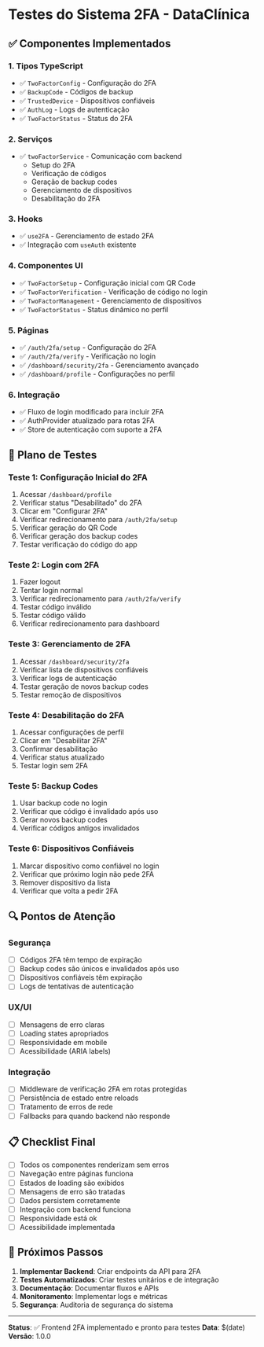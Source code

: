 # Testes do Sistema 2FA - DataClínica

## ✅ Componentes Implementados

### 1. Tipos TypeScript
- ✅ `TwoFactorConfig` - Configuração do 2FA
- ✅ `BackupCode` - Códigos de backup
- ✅ `TrustedDevice` - Dispositivos confiáveis
- ✅ `AuthLog` - Logs de autenticação
- ✅ `TwoFactorStatus` - Status do 2FA

### 2. Serviços
- ✅ `twoFactorService` - Comunicação com backend
  - Setup do 2FA
  - Verificação de códigos
  - Geração de backup codes
  - Gerenciamento de dispositivos
  - Desabilitação do 2FA

### 3. Hooks
- ✅ `use2FA` - Gerenciamento de estado 2FA
- ✅ Integração com `useAuth` existente

### 4. Componentes UI
- ✅ `TwoFactorSetup` - Configuração inicial com QR Code
- ✅ `TwoFactorVerification` - Verificação de código no login
- ✅ `TwoFactorManagement` - Gerenciamento de dispositivos
- ✅ `TwoFactorStatus` - Status dinâmico no perfil

### 5. Páginas
- ✅ `/auth/2fa/setup` - Configuração do 2FA
- ✅ `/auth/2fa/verify` - Verificação no login
- ✅ `/dashboard/security/2fa` - Gerenciamento avançado
- ✅ `/dashboard/profile` - Configurações no perfil

### 6. Integração
- ✅ Fluxo de login modificado para incluir 2FA
- ✅ AuthProvider atualizado para rotas 2FA
- ✅ Store de autenticação com suporte a 2FA

## 🧪 Plano de Testes

### Teste 1: Configuração Inicial do 2FA
1. Acessar `/dashboard/profile`
2. Verificar status "Desabilitado" do 2FA
3. Clicar em "Configurar 2FA"
4. Verificar redirecionamento para `/auth/2fa/setup`
5. Verificar geração do QR Code
6. Verificar geração dos backup codes
7. Testar verificação do código do app

### Teste 2: Login com 2FA
1. Fazer logout
2. Tentar login normal
3. Verificar redirecionamento para `/auth/2fa/verify`
4. Testar código inválido
5. Testar código válido
6. Verificar redirecionamento para dashboard

### Teste 3: Gerenciamento de 2FA
1. Acessar `/dashboard/security/2fa`
2. Verificar lista de dispositivos confiáveis
3. Verificar logs de autenticação
4. Testar geração de novos backup codes
5. Testar remoção de dispositivos

### Teste 4: Desabilitação do 2FA
1. Acessar configurações de perfil
2. Clicar em "Desabilitar 2FA"
3. Confirmar desabilitação
4. Verificar status atualizado
5. Testar login sem 2FA

### Teste 5: Backup Codes
1. Usar backup code no login
2. Verificar que código é invalidado após uso
3. Gerar novos backup codes
4. Verificar códigos antigos invalidados

### Teste 6: Dispositivos Confiáveis
1. Marcar dispositivo como confiável no login
2. Verificar que próximo login não pede 2FA
3. Remover dispositivo da lista
4. Verificar que volta a pedir 2FA

## 🔍 Pontos de Atenção

### Segurança
- [ ] Códigos 2FA têm tempo de expiração
- [ ] Backup codes são únicos e invalidados após uso
- [ ] Dispositivos confiáveis têm expiração
- [ ] Logs de tentativas de autenticação

### UX/UI
- [ ] Mensagens de erro claras
- [ ] Loading states apropriados
- [ ] Responsividade em mobile
- [ ] Acessibilidade (ARIA labels)

### Integração
- [ ] Middleware de verificação 2FA em rotas protegidas
- [ ] Persistência de estado entre reloads
- [ ] Tratamento de erros de rede
- [ ] Fallbacks para quando backend não responde

## 📋 Checklist Final

- [ ] Todos os componentes renderizam sem erros
- [ ] Navegação entre páginas funciona
- [ ] Estados de loading são exibidos
- [ ] Mensagens de erro são tratadas
- [ ] Dados persistem corretamente
- [ ] Integração com backend funciona
- [ ] Responsividade está ok
- [ ] Acessibilidade implementada

## 🚀 Próximos Passos

1. **Implementar Backend**: Criar endpoints da API para 2FA
2. **Testes Automatizados**: Criar testes unitários e de integração
3. **Documentação**: Documentar fluxos e APIs
4. **Monitoramento**: Implementar logs e métricas
5. **Segurança**: Auditoria de segurança do sistema

---

**Status**: ✅ Frontend 2FA implementado e pronto para testes
**Data**: $(date)
**Versão**: 1.0.0